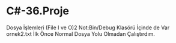 # C#-36.Proje
Dosya İşlemleri (File I ve O)2
Not:Bin/Debug Klasörü İçinde de Var ornek2.txt İlk Önce Normal Dosya Yolu Olmadan Çalıştırdım.
